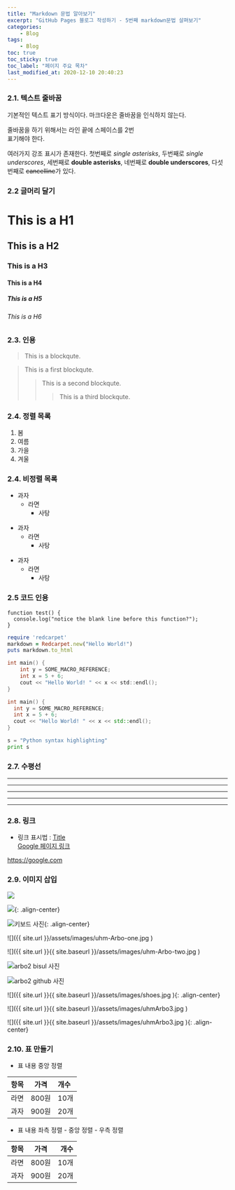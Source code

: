 ```yaml
---
title: "Markdown 문법 알아보기"
excerpt: "GitHub Pages 블로그 작성하기 - 5번째 markdown문법 살펴보기"
categories:
    - Blog
tags:
    - Blog
toc: true
toc_sticky: true
toc_label: "페이지 주요 목차"
last_modified_at: 2020-12-10 20:40:23
---
```


### 2.1. 텍스트 줄바꿈  
  
기본적인 텍스트 표기 방식이다.
마크다운은 줄바꿈을 인식하지 않는다.

줄바꿈을 하기 위해서는 라인 끝에 스페이스를 2번  
표기해야 한다.

여러가지 강조 표시가 존재한다. 첫번째로 *single asterisks*,
두번째로 _single underscores_, 세번째로 **double asterisks**,
네번째로 __double underscores__, 다섯번째로 ~~cancelline~~가 있다.


### 2.2 글머리 달기  

# This is a H1

## This is a H2

### This is a H3

#### This is a H4

##### This is a H5

###### This is a H6  
  
  
### 2.3. 인용  
  
> This is a blockqute.  
  


> This is a first blockqute.
>> This is a second blockqute.
>>> This is a third blockqute.  
  

### 2.4. 정렬 목록  
  

1. 봄
2. 여름
3. 가을
4. 겨울  
  
### 2.4. 비정렬 목록  
  

* 과자  
  * 라면  
    * 사탕  


+ 과자
  + 라면
    + 사탕  


- 과자  
  - 라면  
    - 사탕  


### 2.5 코드 인용  
  
```
function test() {
  console.log("notice the blank line before this function?");
}
```

```ruby
require 'redcarpet'  
markdown = Redcarpet.new("Hello World!")  
puts markdown.to_html
```  
  
```c
int main() {
    int y = SOME_MACRO_REFERENCE;
    int x = 5 + 6;
    cout << "Hello World! " << x << std::endl();  
}
```  
  
  
```cpp  
int main() {
  int y = SOME_MACRO_REFERENCE;
  int x = 5 + 6;
  cout << "Hello World! " << x << std::endl();
}
```  
  

```python
s = "Python syntax highlighting"
print s
```  
  

### 2.7. 수평선  
  

* * *  
***  
*****  
- - -  
---------------------------------------   
  

### 2.8. 링크  


- 링크 표시법 : [Title](link)  
[Google 페이지 링크](https://google.com)  
  

<https://google.com>  
  


### 2.9. 이미지 삽입  
  

![](https://devinlife.com/assets/images/bio-photo-keyboard-small.jpg)  
  

![](https://devinlife.com/assets/images/bio-photo-keyboard-small.jpg){: .align-center}  
  

 ![키보드 사진](https://devinlife.com/assets/images/bio-photo-keyboard-small.jpg "내 키보드 사진"){: .align-center}   
  

![]({{ site.url }}/assets/images/uhm-Arbo-one.jpg   )  
  


![]({{ site.url }}{{ site.baseurl }}/assets/images/uhm-Arbo-two.jpg   )  


![arbo2 bisul 사진](https://bisultree.com/assets/images/uhm-Arbo-one.jpg   )  

![arbo2 github 사진](https://uhmky7.github.io/assets/images/uhm-Arbo-two.jpg   )  

![]({{ site.url }}{{ site.baseurl }}/assets/images/shoes.jpg   ){: .align-center}  



![]({{ site.url }}{{ site.baseurl }}/assets/images/uhmArbo3.jpg   )  

![]({{ site.url }}{{ site.baseurl }}/assets/images/uhmArbo3.jpg   ){: .align-center}



### 2.10. 표 만들기  
  

- 표 내용 중앙 정렬  


| 항목 | 가격 | 개수 |
|:---:|:----:|:----|
| 라면 | 800원 | 10개 |
| 과자 | 900원 | 20개 |  
  


- 표 내용 좌측 정렬 - 중앙 정렬 - 우측 정렬  


| 항목 | 가격 | 개수 |
|:----|:----:|----:|
| 라면 | 800원 | 10개 |
| 과자 | 900원 | 20개 |  
  











